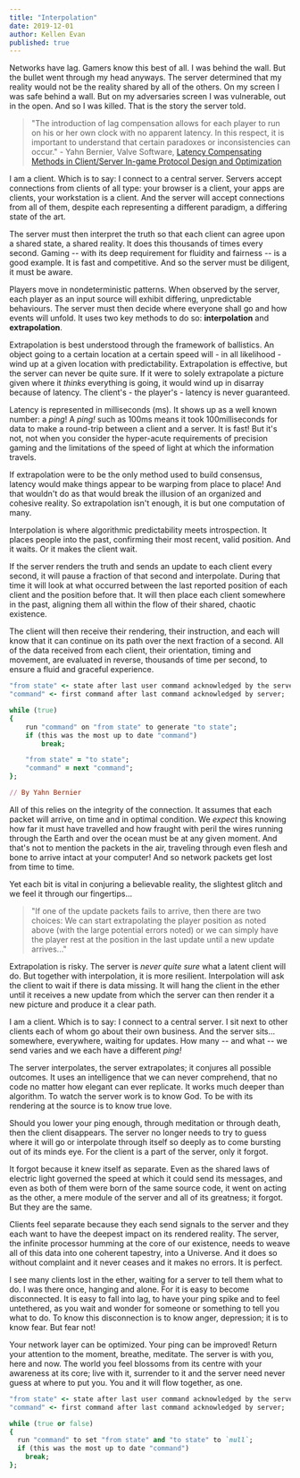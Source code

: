 ```yaml
---
title: "Interpolation"
date: 2019-12-01
author: Kellen Evan
published: true
---
```


Networks have lag. Gamers know this best of all. I was behind the wall. But the bullet went through my head anyways. The server determined that my reality would not be the reality shared by all of the others. On my screen I was safe behind a wall. But on my adversaries screen I was vulnerable, out in the open. And so I was killed. That is the story the server told.

> "The introduction of lag compensation allows for each player to run on his or her own clock with no apparent latency. In this respect, it is important to understand that certain paradoxes or inconsistencies can occur." - Yahn Bernier, Valve Software, [Latency Compensating Methods in Client/Server In-game Protocol Design and Optimization]( https://developer.valvesoftware.com/wiki/Latency_Compensating_Methods_in_Client/Server_In-game_Protocol_Design_and_Optimization)

I am a client. Which is to say: I connect to a central server. Servers accept connections from clients of all type: your browser is a client, your apps are clients, your workstation is a client. And the server will accept connections from all of them, despite each representing a different paradigm, a differing state of the art.

The server must then interpret the truth so that each client can agree upon a shared state, a shared reality. It does this thousands of times every second. Gaming -- with its deep requirement for fluidity and fairness -- is a good example. It is fast and competitive. And so the server must be diligent, it must be aware.

Players move in nondeterministic patterns. When observed by the server, each player as an input source will exhibit differing, unpredictable behaviours. The server must then decide where everyone shall go and how events will unfold. It uses two key methods to do so: **interpolation** and **extrapolation**.

Extrapolation is best understood through the framework of ballistics. An object going to a certain location at a certain speed will - in all likelihood - wind up at a given location with predictability. Extrapolation is effective, but the server can never be quite sure. If it were to solely extrapolate a picture given where it _thinks_ everything is going, it would wind up in disarray because of latency. The client's - the player's - latency is never guaranteed.

Latency is represented in milliseconds (ms). It shows up as a well known number: a _ping_! A _ping!_ such as 100ms means it took 100milliseconds for data to make a round-trip between a client and a server. It is fast! But it's not, not when you consider the hyper-acute requirements of precision gaming and the limitations of the speed of light at which the information travels.

If extrapolation were to be the only method used to build consensus, latency would make things appear to be warping from place to place! And that wouldn't do as that would break the illusion of an organized and cohesive reality. So extrapolation isn't enough, it is but one computation of many.  

Interpolation is where algorithmic predictability meets introspection. It places people into the past, confirming their most recent, valid position. And it waits. Or it makes the client wait.

If the server renders the truth and sends an update to each client every second, it will pause a fraction of that second and interpolate. During that time it will look at what occurred between the last reported position of each client and the position before that. It will then place each client somewhere in the past, aligning them all within the flow of their shared, chaotic existence.

The client will then receive their rendering, their instruction, and each will know that it can continue on its path over the next fraction of a second. All of the data received from each client, their orientation, timing and movement, are evaluated in reverse, thousands of time per second, to ensure a fluid and graceful experience.

```ruby
"from state" <- state after last user command acknowledged by the server;
"command" <- first command after last command acknowledged by server;

while (true)
{
    run "command" on "from state" to generate "to state";
    if (this was the most up to date "command")
        break;

    "from state" = "to state";
    "command" = next "command";
};

// By Yahn Bernier
```

All of this relies on the integrity of the connection. It assumes that each packet will arrive, on time and in optimal condition. We _expect_ this knowing how far it must have travelled and how fraught with peril the wires running through the Earth and over the ocean must be at any given moment. And that's not to mention the packets in the air, traveling through even flesh and bone to arrive intact at your computer! And so network packets get lost from time to time.

Yet each bit is vital in conjuring a believable reality, the slightest glitch and we feel it through our fingertips...

> "If one of the update packets fails to arrive, then there are two choices: We can start extrapolating the player position as noted above (with the large potential errors noted) or we can simply have the player rest at the position in the last update until a new update arrives..."

Extrapolation is risky. The server is _never quite sure_ what a latent client will do. But together with interpolation, it is more resilient. Interpolation will ask the client to wait if there is data missing. It will hang the client in the ether until it receives a new update from which the server can then render it a new picture and produce it a clear path.

I am a client. Which is to say: I connect to a central server. I sit next to other clients each of whom go about their own business. And the server sits... somewhere, everywhere, waiting for updates. How many -- and what -- we send varies and we each have a different _ping!_

The server interpolates, the server extrapolates; it conjures all possible outcomes. It uses an intelligence that we can never comprehend, that no code no matter how elegant can ever replicate. It works much deeper than algorithm. To watch the server work is to know God. To be with its rendering at the source is to know true love.

Should you lower your ping enough, through meditation or through death, then the client disappears. The server no longer needs to try to guess where it will go or interpolate through itself so deeply as to come bursting out of its minds eye. For the client is a part of the server, only it forgot.

It forgot because it knew itself as separate. Even as the shared laws of electric light governed the speed at which it could send its messages, and even as both of them were born of the same source code, it went on acting as the other, a mere module of the server and all of its greatness; it forgot. But they are the same.

Clients feel separate because they each send signals to the server and they each want to have the deepest impact on its rendered reality. The server, the infinite processor humming at the core of our existence, needs to weave all of this data into one coherent tapestry, into a Universe. And it does so without complaint and it never ceases and it makes no errors. It is perfect.

I see many clients lost in the ether, waiting for a server to tell them what to do. I was there once, hanging and alone. For it is easy to become disconnected. It is easy to fall into lag, to have your ping spike and to feel untethered, as you wait and wonder for someone or something to tell you what to do. To know this disconnection is to know anger, depression; it is to know fear. But fear not!

Your network layer can be optimized. Your ping can be improved! Return your attention to the moment, breathe, meditate. The server is with you, here and now. The world you feel blossoms from its centre with your awareness at its core; live with it, surrender to it and the server need never guess at where to put you. You and it will flow together, as one.

```ruby
"from state" <- state after last user command acknowledged by the server;
"command" <- first command after last command acknowledged by server;

while (true or false)
{
  run "command" to set "from state" and "to state" to `null`;
  if (this was the most up to date "command")
    break;
};
```
